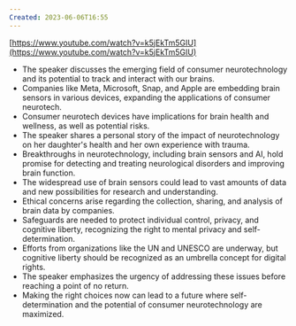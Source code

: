 ```yaml
---
Created: 2023-06-06T16:55
---
```

[https://www.youtube.com/watch?v=k5jEkTm5GIU](https://www.youtube.com/watch?v=k5jEkTm5GIU)
- The speaker discusses the emerging field of consumer neurotechnology and its potential to track and interact with our brains.
- Companies like Meta, Microsoft, Snap, and Apple are embedding brain sensors in various devices, expanding the applications of consumer neurotech.
- Consumer neurotech devices have implications for brain health and wellness, as well as potential risks.
- The speaker shares a personal story of the impact of neurotechnology on her daughter's health and her own experience with trauma.
- Breakthroughs in neurotechnology, including brain sensors and AI, hold promise for detecting and treating neurological disorders and improving brain function.
- The widespread use of brain sensors could lead to vast amounts of data and new possibilities for research and understanding.
- Ethical concerns arise regarding the collection, sharing, and analysis of brain data by companies.
- Safeguards are needed to protect individual control, privacy, and cognitive liberty, recognizing the right to mental privacy and self-determination.
- Efforts from organizations like the UN and UNESCO are underway, but cognitive liberty should be recognized as an umbrella concept for digital rights.
- The speaker emphasizes the urgency of addressing these issues before reaching a point of no return.
- Making the right choices now can lead to a future where self-determination and the potential of consumer neurotechnology are maximized.